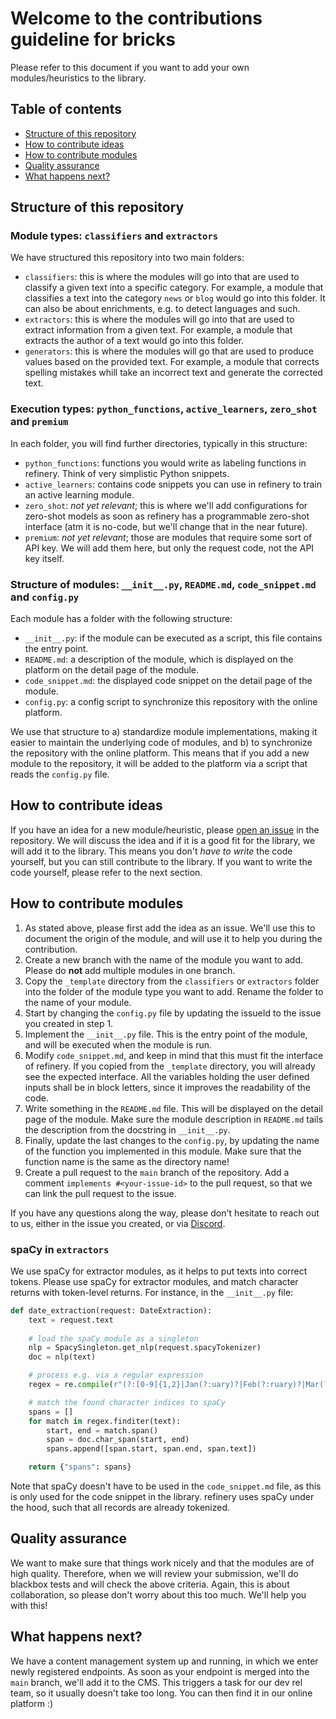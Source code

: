 # Welcome to the contributions guideline for bricks
Please refer to this document if you want to add your own modules/heuristics to the library.

## Table of contents
- [Structure of this repository](#structure-of-this-repository)
- [How to contribute ideas](#how-to-contribute-ideas)
- [How to contribute modules](#how-to-contribute-modules)
- [Quality assurance](#quality-assurance)
- [What happens next?](#what-happens-next)


## Structure of this repository

### Module types: `classifiers` and `extractors`
We have structured this repository into two main folders:
- `classifiers`: this is where the modules will go into that are used to classify a given text into a specific category. For example, a module that classifies a text into the category `news` or `blog` would go into this folder. It can also be about enrichments, e.g. to detect languages and such.
- `extractors`: this is where the modules will go into that are used to extract information from a given text. For example, a module that extracts the author of a text would go into this folder.
- `generators`: this is where the modules will go that are used to produce values based on the provided text. For example, a module that corrects spelling mistakes whill take an incorrect text and generate the corrected text.

### Execution types: `python_functions`, `active_learners`, `zero_shot` and `premium`
In each folder, you will find further directories, typically in this structure:
- `python_functions`: functions you would write as labeling functions in refinery. Think of very simplistic Python snippets.
- `active_learners`: contains code snippets you can use in refinery to train an active learning module.
- `zero_shot`: _not yet relevant_; this is where we'll add configurations for zero-shot models as soon as refinery has a programmable zero-shot interface (atm it is no-code, but we'll change that in the near future).
- `premium`: _not yet relevant_; those are modules that require some sort of API key. We will add them here, but only the request code, not the API key itself.

### Structure of modules: `__init__.py`, `README.md`, `code_snippet.md` and `config.py`
Each module has a folder with the following structure:
- `__init__.py`: if the module can be executed as a script, this file contains the entry point.
- `README.md`: a description of the module, which is displayed on the platform on the detail page of the module.
- `code_snippet.md`: the displayed code snippet on the detail page of the module.
- `config.py`: a config script to synchronize this repository with the online platform.

We use that structure to a) standardize module implementations, making it easier to maintain the underlying code of modules, and b) to synchronize the repository with the online platform. This means that if you add a new module to the repository, it will be added to the platform via a script that reads the `config.py` file.

## How to contribute ideas
If you have an idea for a new module/heuristic, please [open an issue](https://github.com/code-kern-ai/bricks/issues) in the repository. We will discuss the idea and if it is a good fit for the library, we will add it to the library. This means you don't _have to write_ the code yourself, but you can still contribute to the library. If you want to write the code yourself, please refer to the next section.

## How to contribute modules
1. As stated above, please first add the idea as an issue. We'll use this to document the origin of the module, and will use it to help you during the contribution.
2. Create a new branch with the name of the module you want to add. Please do **not** add multiple modules in one branch.
3. Copy the `_template` directory from the `classifiers` or `extractors` folder into the folder of the module type you want to add. Rename the folder to the name of your module.
4. Start by changing the `config.py` file by updating the issueId to the issue you created in step 1.
5. Implement the `__init__.py` file. This is the entry point of the module, and will be executed when the module is run.
6. Modify `code_snippet.md`, and keep in mind that this must fit the interface of refinery. If you copied from the `_template` directory, you will already see the expected interface. All the variables holding the user defined inputs shall be in block letters, since it improves the readability of the code.
7. Write something in the `README.md` file. This will be displayed on the detail page of the module. Make sure the module description in `README.md` tails the description from the docstring in `__init__.py`.
8. Finally, update the last changes to the `config.py`, by updating the name of the function you implemented in this module. Make sure that the function name is the same as the directory name!
9. Create a pull request to the `main` branch of the repository. Add a comment `implements #<your-issue-id>` to the pull request, so that we can link the pull request to the issue.

If you have any questions along the way, please don't hesitate to reach out to us, either in the issue you created, or via [Discord](https://discord.gg/qf4rGCEphW).

### spaCy in `extractors`
We use spaCy for extractor modules, as it helps to put texts into correct tokens. Please use spaCy for extractor modules, and match character returns with token-level returns. For instance, in the `__init__.py` file:
```python
def date_extraction(request: DateExtraction):
    text = request.text
    
    # load the spaCy module as a singleton
    nlp = SpacySingleton.get_nlp(request.spacyTokenizer)
    doc = nlp(text)

    # process e.g. via a regular expression
    regex = re.compile(r"(?:[0-9]{1,2}|Jan(?:uary)?|Feb(?:ruary)?|Mar(?:ch)?|Apr(?:il)?|May|Jun(?:e)?|Jul(?:y)?|Aug(?:ust)?|Sep(?:tember)?|Oct(?:ober)?|Nov(?:ember)?|Dec(?:ember)?)[\/\. -]{1}(?:[0-9]{1,2}|Jan(?:uary)?|Feb(?:ruary)?|Mar(?:ch)?|Apr(?:il)?|May|Jun(?:e)?|Jul(?:y)?|Aug(?:ust)?|Sep(?:tember)?|Oct(?:ober)?|Nov(?:ember)?|Dec(?:ember)?)[,\/\. -]{1}(?:[0-9]{2,4})")

    # match the found character indices to spaCy
    spans = []
    for match in regex.finditer(text):
        start, end = match.span()
        span = doc.char_span(start, end)
        spans.append([span.start, span.end, span.text])

    return {"spans": spans}
```

Note that spaCy doesn't have to be used in the `code_snippet.md` file, as this is only used for the code snippet in the library. refinery uses spaCy under the hood, such that all records are already tokenized.

## Quality assurance
We want to make sure that things work nicely and that the modules are of high quality. Therefore, when we will review your submission, we'll do blackbox tests and will check the above criteria. Again, this is about collaboration, so please don't worry about this too much. We'll help you with this!

## What happens next?
We have a content management system up and running, in which we enter newly registered endpoints. As soon as your endpoint is merged into the `main` branch, we'll add it to the CMS. This triggers a task for our dev rel team, so it usually doesn't take too long. You can then find it in our online platform :)